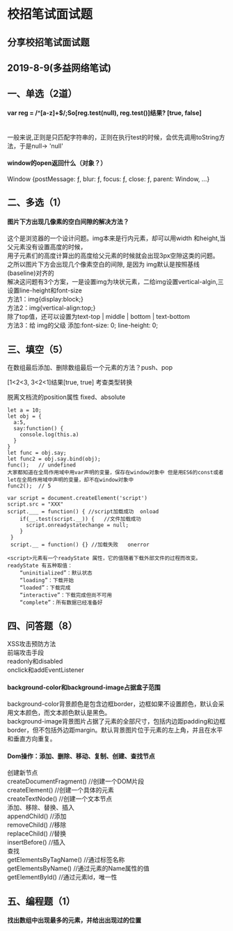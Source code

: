 # 校招笔试面试题
分享校招笔试面试题<br>
---------------
2019-8-9(多益网络笔试)
---------------
一、单选（2道）<br>
---------------
#### var reg = /^[a-z]+$/;So[reg.test(null), reg.test()]结果? [true, false]<br>
<br>
一般来说,正则是只匹配字符串的，正则在执行test的时候，会优先调用toString方法，于是null-> 'null'<br>

#### window的open返回什么（对象？）<br>
Window {postMessage: ƒ, blur: ƒ, focus: ƒ, close: ƒ, parent: Window, …}<br>

二、多选（1）
---------------
#### 图片下方出现几像素的空白间隙的解决方法？<br>
这个是浏览器的一个设计问题。img本来是行内元素，却可以用width 和height,当父元素没有设置高度的时候，<br>
用子元素们的高度计算出的高度给父元素的时候就会出现3px空隙这类的问题。<br>
之所以图片下方会出现几个像素空白的间隙, 是因为 img默认是按照基线(baseline)对齐的<br>
解决这问题有3个方案，一是设置img为块状元素，二给img设置vertical-algin,三设置line-height和font-size <br>
方法1：img{display:block;}<br>
方法2：img{vertical-align:top;}<br>
除了top值，还可以设置为text-top | middle | bottom | text-bottom<br>
方法3：给 img的父级 添加:font-size: 0; line-height: 0;<br>

三、填空（5）
---------------
在数组最后添加、删除数组最后一个元素的方法？push、pop<br>

[1<2<3, 3<2<1]结果[true, true] 考查类型转换<br>

脱离文档流的position属性 fixed、absolute<br>
```
let a = 10;
let obj = {
  a:5,
  say:function() {
    console.log(this.a)
  }
}
let func = obj.say;
let func2 = obj.say.bind(obj);
func();   // undefined  
大家都知道在全局作用域中用var声明的变量，保存在window对象中 但是用ES6的const或者let在全局作用域中声明的变量，却不在window对象中
func2();  // 5
```
```
var script = document.createElement('script')
script.src = "XXX"
script.___ = function() { //script加载成功  onload
    if(__.test(script.__)) {   //文件加载成功
      script.onreadystatechange = null;
    }
 }
 script.__ = function() {} //加载失败   onerror
 
<script>元素有一个readyState 属性，它的值随着下载外部文件的过程而改变。readyState 有五种取值：
    “uninitialized”：默认状态
    “loading”：下载开始
    “loaded”：下载完成
    “interactive”：下载完成但尚不可用
    “complete”：所有数据已经准备好
```
四、问答题（8）
---------------
XSS攻击预防方法<br>
前端攻击手段<br>
readonly和disabled
<br>
onclick和addEventListener<br>
#### background-color和background-image占据盒子范围<br>
background-color背景颜色是包含边框border，边框如果不设置颜色，默认会采用文本颜色，而文本颜色默认是黑色。<br>
background-image背景图片占据了元素的全部尺寸，包括内边距padding和边框border，但不包括外边距margin。默认背景图片位于元素的左上角，并且在水平和垂直方向重复。<br>

#### Dom操作：添加、删除、移动、复制、创建、查找节点<br>
创建新节点<br>
createDocumentFragment() //创建一个DOM片段<br>
createElement() //创建一个具体的元素<br>
createTextNode() //创建一个文本节点<br>
添加、移除、替换、插入<br>
appendChild() //添加<br>
removeChild() //移除<br>
replaceChild() //替换<br>
insertBefore() //插入<br>
查找<br>
getElementsByTagName() //通过标签名称<br>
getElementsByName() //通过元素的Name属性的值<br>
getElementById() //通过元素Id，唯一性<br>

五、编程题（1）
---------------
#### 找出数组中出现最多的元素，并给出出现过的位置<br>

